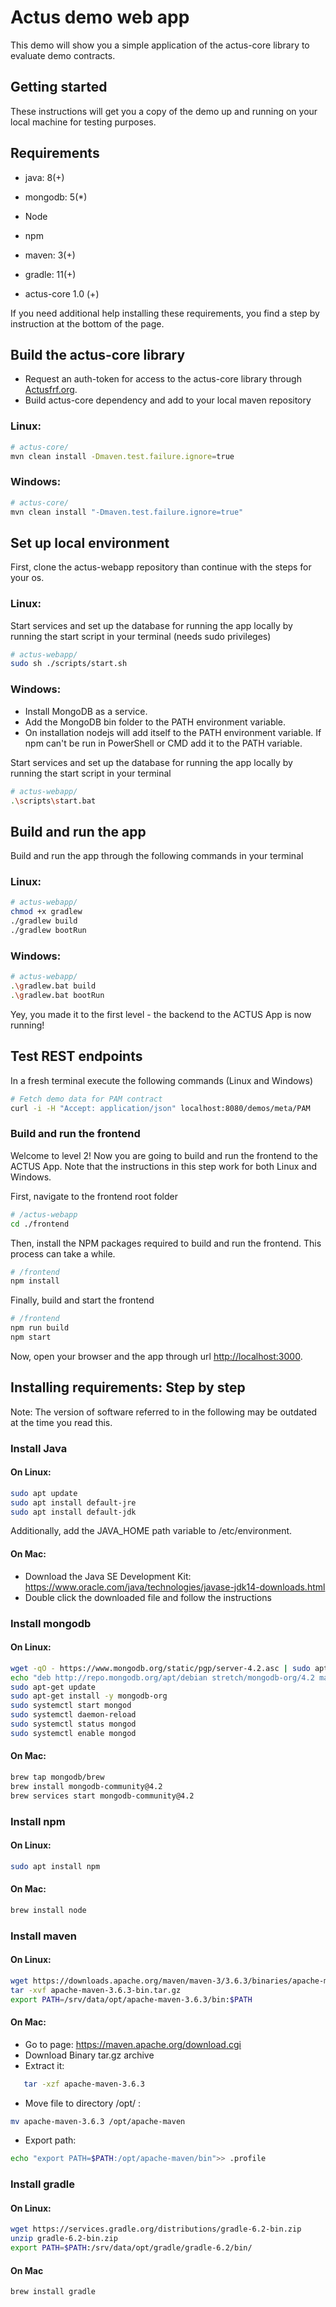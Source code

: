 # Actus demo web app
This demo will show you a simple application of the actus-core library to evaluate demo contracts.

## Getting started
These instructions will get you a copy of the demo up and running on your local machine for testing purposes.

## Requirements

* java: 8(+)

* mongodb: 5(*)

* Node

* npm

* maven: 3(+)

* gradle: 11(+)

* actus-core 1.0 (+)

  

If you need additional help installing these requirements, you find a step by instruction at the bottom of the page.

## Build the actus-core library

* Request an auth-token for access to the actus-core library through [Actusfrf.org](https://www.actusfrf.org/developers).
* Build actus-core dependency and add to your local maven repository

### Linux:
```sh
# actus-core/
mvn clean install -Dmaven.test.failure.ignore=true
```
### Windows:
```sh
# actus-core/
mvn clean install "-Dmaven.test.failure.ignore=true"
```

## Set up local environment

First, clone the actus-webapp repository than continue with the steps for your os.

### Linux:

Start services and set up the database for running the app locally by running the start script in your terminal (needs sudo privileges)

```sh
# actus-webapp/
sudo sh ./scripts/start.sh
```

### Windows:
* Install MongoDB as a service.
* Add the MongoDB bin folder to the PATH environment variable.
* On installation nodejs will add itself to the PATH environment variable. If npm can't be run in PowerShell or CMD add it to the PATH variable.

Start services and set up the database for running the app locally by running the start script in your terminal

```sh
# actus-webapp/
.\scripts\start.bat
```

## Build and run the app

Build and run the app through the following commands in your terminal

### Linux:
```sh
# actus-webapp/
chmod +x gradlew
./gradlew build
./gradlew bootRun
```

### Windows:
```sh
# actus-webapp/
.\gradlew.bat build
.\gradlew.bat bootRun
```

Yey, you made it to the first level - the backend to the ACTUS App is now running!


## Test REST endpoints

In a fresh terminal execute the following commands (Linux and Windows)

```sh
# Fetch demo data for PAM contract
curl -i -H "Accept: application/json" localhost:8080/demos/meta/PAM
```


### Build and run the frontend

Welcome to level 2! Now you are going to build and run the frontend to the ACTUS App. Note that the instructions in this step work for both Linux and Windows.

First, navigate to the frontend root folder

```sh
# /actus-webapp
cd ./frontend
```

Then, install the NPM packages required to build and run the frontend. This process can take a while.

```sh
# /frontend
npm install
```

Finally, build and start the frontend

```sh
# /frontend
npm run build
npm start
```

Now, open your browser and the app through url <a href="http://localhost:3000">http://localhost:3000</a>.





## Installing requirements: Step by step

Note: The version of software referred to in the following may be outdated at the time you 
read this.

### Install Java

#### On Linux:
```sh
sudo apt update
sudo apt install default-jre
sudo apt install default-jdk
```
Additionally, add the JAVA_HOME path variable to /etc/environment.

#### On Mac:
* Download the Java SE Development Kit: https://www.oracle.com/java/technologies/javase-jdk14-downloads.html
* Double click the downloaded file and follow the instructions

### Install mongodb

#### On Linux:
```sh
wget -qO - https://www.mongodb.org/static/pgp/server-4.2.asc | sudo apt-key add -
echo "deb http://repo.mongodb.org/apt/debian stretch/mongodb-org/4.2 main" | sudo tee /etc/apt/sources.list.d/mongodb-org-4.2.list
sudo apt-get update
sudo apt-get install -y mongodb-org
sudo systemctl start mongod
sudo systemctl daemon-reload
sudo systemctl status mongod
sudo systemctl enable mongod
```
#### On Mac:
```sh
brew tap mongodb/brew
brew install mongodb-community@4.2
brew services start mongodb-community@4.2
```

### Install npm

#### On Linux:
```sh
sudo apt install npm
```
#### On Mac:
```sh
brew install node
```

### Install maven

#### On Linux:
```sh
wget https://downloads.apache.org/maven/maven-3/3.6.3/binaries/apache-maven-3.6.3-bin.tar.gz
tar -xvf apache-maven-3.6.3-bin.tar.gz
export PATH=/srv/data/opt/apache-maven-3.6.3/bin:$PATH
```
#### On Mac:
* Go to page: https://maven.apache.org/download.cgi
* Download Binary tar.gz archive
* Extract it: 
```sh
   tar -xzf apache-maven-3.6.3
```
*  Move file to directory /opt/ :
```sh
mv apache-maven-3.6.3 /opt/apache-maven
```
* Export path:
```sh
echo "export PATH=$PATH:/opt/apache-maven/bin">> .profile
```
### Install gradle

#### On Linux:
```sh
wget https://services.gradle.org/distributions/gradle-6.2-bin.zip
unzip gradle-6.2-bin.zip
export PATH=$PATH:/srv/data/opt/gradle/gradle-6.2/bin/
```
#### On Mac
```sh
brew install gradle
```